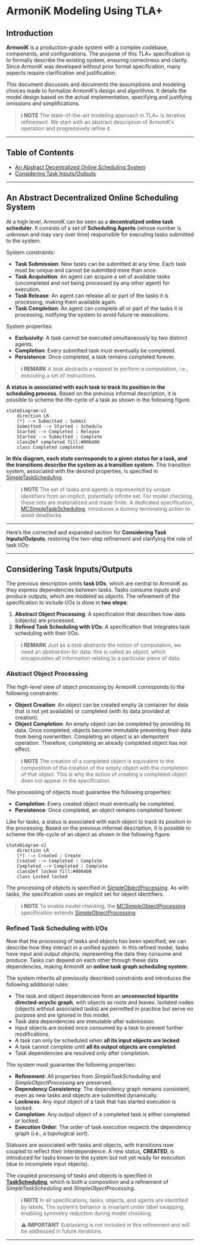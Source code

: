 # ArmoniK Modeling Using TLA+

## Introduction

**ArmoniK** is a production-grade system with a complex codebase, components, and configurations. The purpose of this TLA+ specification is to formally describe the existing system, ensuring correctness and clarity. Since ArmoniK was developed without prior formal specification, many aspects require clarification and justification.

This document discusses and documents the assumptions and modeling choices made to formalize ArmoniK’s design and algorithms. It details the model design based on the actual implementation, specifying and justifying omissions and simplifications.

> **ℹ️ NOTE**
> The state-of-the-art modeling approach in TLA+ is iterative refinement. We start with an abstract description of ArmoniK’s operation and progressively refine it.

---

## Table of Contents

* [An Abstract Decentralized Online Scheduling System](#an-abstract-decentralized-online-scheduling-system)
* [Considering Task Inputs/Outputs](#considering-task-inputsoutputs)

---

## An Abstract Decentralized Online Scheduling System

At a high level, ArmoniK can be seen as a **decentralized online task scheduler**. It consists of a set of **Scheduling Agents** (whose number is unknown and may vary over time) responsible for executing tasks submitted to the system.

System constraints:
- **Task Submission**: New tasks can be submitted at any time. Each task must be unique and cannot be submitted more than once.
- **Task Acquisition**: An agent can acquire a set of available tasks (uncompleted and not being processed by any other agent) for execution.
- **Task Release**: An agent can release all or part of the tasks it is processing, making them available again.
- **Task Completion**: An agent can complete all or part of the tasks it is processing, notifying the system to avoid future re-executions.

System properties:
- **Exclusivity**: A task cannot be executed simultaneously by two distinct agents.
- **Completion**: Every submitted task must eventually be completed.
- **Persistence**: Once completed, a task remains completed forever.

> **ℹ️ REMARK**
> A *task* abstracts a request to perform a computation, i.e., executing a set of instructions.

**A status is associated with each task to track its position in the scheduling process.** Based on the previous informal description, it is possible to scheme the life-cycle of a task as shown in the following figure.

```mermaid
stateDiagram-v2
    direction LR
    [*] --> Submitted : Submit
    Submitted --> Started : Schedule
    Started --> Completed : Release
    Started --> Submitted : Complete
    classDef completed fill:#006400
    class Completed completed
```

**In this diagram, each state corresponds to a given status for a task, and the transitions describe the system as a transition system.** This transition system, associated with the desired properties, is specified in [SimpleTaskScheduling](../specs/SimpleTaskScheduling.tla).

> **ℹ️ NOTE**
> The set of tasks and agents is represented by unique identifiers from an implicit, potentially infinite set. For model checking, these sets are materialized and made finite. A dedicated specification, [MCSimpleTaskScheduling](../specs/MCSimpleTaskScheduling.tla), introduces a dummy terminating action to avoid deadlocks.

---

Here’s the corrected and expanded section for **Considering Task Inputs/Outputs**, restoring the two-step refinement and clarifying the role of task I/Os:

---

## Considering Task Inputs/Outputs

The previous description omits **task I/Os**, which are central to ArmoniK as they express dependencies between tasks. Tasks consume inputs and produce outputs, which are modeled as *objects*. The refinement of the specification to include I/Os is done in **two steps**:

1. **Abstract Object Processing**: A specification that describes how data (objects) are processed.
2. **Refined Task Scheduling with I/Os**: A specification that integrates task scheduling with their I/Os.

> **ℹ️ REMARK**
> Just as a *task* abstracts the notion of computation, we need an abstraction for data: this is called an *object*, which encapsulates all information relating to a particular piece of data.

### Abstract Object Processing

The high-level view of object processing by ArmoniK corresponds to the following constraints:
- **Object Creation**: An object can be created empty (a container for data that is not yet available) or completed (with its data provided at creation).
- **Object Completion**: An empty object can be completed by providing its data. Once completed, objects become immutable preventing their data from being overwritten. Completing an object is an idempotent operation. Therefore, completing an already completed object has not effect.

> **ℹ️ NOTE**
> The creation of a completed object is equivalent to the composition of the creation of the empty object with the completion of that object. This is why the action of creating a completed object does not appear in the specification.

The processing of objects must guarantee the following properties:
- **Completion**: Every created object must eventually be completed.
- **Persistence**: Once completed, an object remains completed forever.

Like for tasks, a status is associated with each object to track its position in the processing. Based on the previous informal description, it is possible to scheme the life-cycle of an object as shown in the following figure.

```mermaid
stateDiagram-v2
    direction LR
    [*] --> Created : Create
    Created --> Completed : Complete
    Completed --> Completed : Complete
    classDef locked fill:#006400
    class Locked locked
```

The processing of objects is specified in [SimpleObjectProcessing](../specs/SimpleObjectProcessing.tla). As with tasks, the specification uses an implicit set for object identifiers.

> **ℹ️ NOTE**
> To enable model checking, the [MCSimpleObjectProcessing](../specs/MCSimpleObjectProcessing.tla) specification extends [SimpleObjectProcessing](../specs/SimpleObjectProcessing.tla).

### Refined Task Scheduling with I/Os

Now that the processing of tasks and objects has been specified, we can describe how they interact in a unified system. In this refined model, tasks have input and output objects, representing the data they consume and produce. Tasks can depend on each other through these data dependencies, making ArmoniK an **online task graph scheduling system**.

The system inherits all previously described constraints and introduces the following additional rules:

- The task and object dependencies form an **unconnected bipartite directed-acyclic graph**, with objects as roots and leaves. Isolated nodes (objects without associated tasks) are permitted in practice but serve no purpose and are ignored in this model.
- Task data dependencies are immutable after submission.
- Input objects are locked once consumed by a task to prevent further modifications.
- A task can only be scheduled when **all its input objects are locked**.
- A task cannot complete until **all its output objects are completed**.
- Task dependencies are resolved only after completion.

The system must guarantee the following properties:

- **Refinement**: All properties from *SimpleTaskScheduling* and *SimpleObjectProcessing* are preserved.
- **Dependency Consistency**: The dependency graph remains consistent, even as new tasks and objects are submitted dynamically.
- **Lockness**: Any input object of a task that has started execution is locked.
- **Completion**: Any output object of a completed task is either completed or locked.
- **Execution Order**: The order of task execution respects the dependency graph (i.e., a topological sort).

Statuses are associated with tasks and objects, with transitions now coupled to reflect their interdependence. A new status, **CREATED**, is introduced for tasks known to the system but not yet ready for execution (due to incomplete input objects).

The coupled processing of tasks and objects is specified in **[TaskScheduling](../specs/TaskScheduling.tla)**, which is both a composition and a refinement of *SimpleTaskScheduling* and *SimpleObjectProcessing*.

> **ℹ️ NOTE**
> In all specifications, tasks, objects, and agents are identified by labels. The system’s behavior is invariant under label swapping, enabling symmetry reduction during model checking.

> **⚠️ IMPORTANT**
> Subtasking is not included in this refinement and will be addressed in future iterations.

---